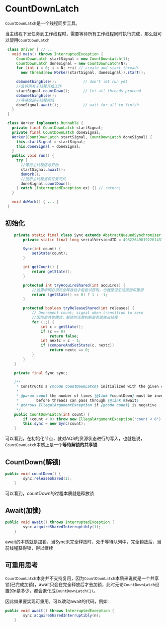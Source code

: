# CountDownLatch

`CountDownLatch`是一个线程同步工具。

当主线程下发任务到工作线程时，需要等待所有工作线程同时执行完成，那么就可以使用`CountDownLatch`
```Java
 class Driver { // ...
   void main() throws InterruptedException {
     CountDownLatch startSignal = new CountDownLatch(1);
     CountDownLatch doneSignal = new CountDownLatch(N);
     for (int i = 0; i < N; ++i) // create and start threads
       new Thread(new Worker(startSignal, doneSignal)).start();

     doSomethingElse();            // don't let run yet
     //告诉所有子线程开始工作
     startSignal.countDown();      // let all threads proceed
     doSomethingElse();
     //等待全部子线程完成
     doneSignal.await();           // wait for all to finish
   }
 }

 class Worker implements Runnable {
   private final CountDownLatch startSignal;
   private final CountDownLatch doneSignal;
   Worker(CountDownLatch startSignal, CountDownLatch doneSignal) {
     this.startSignal = startSignal;
     this.doneSignal = doneSignal;
   }
   public void run() {
     try {
       //等待主线程信号开始
       startSignal.await();
       doWork();
       //提示主线程当前任务完成
       doneSignal.countDown();
     } catch (InterruptedException ex) {} // return;
   }

   void doWork() { ... }
 }
```

## 初始化
```Java
    private static final class Sync extends AbstractQueuedSynchronizer {
        private static final long serialVersionUID = 4982264981922014374L;

        Sync(int count) {
            setState(count);
        }

        int getCount() {
            return getState();
        }

        protected int tryAcquireShared(int acquires) {
            //这里申明必须完全释放后才能尝试获取，也就是说无法做到可重用
            return (getState() == 0) ? 1 : -1;
        }

        protected boolean tryReleaseShared(int releases) {
            // Decrement count; signal when transition to zero
            //因为是共享模式，解锁时无需判断是否是独占线程
            for (;;) {
                int c = getState();
                if (c == 0)
                    return false;
                int nextc = c - 1;
                if (compareAndSetState(c, nextc))
                    return nextc == 0;
            }
        }
    }

    private final Sync sync;

    /**
     * Constructs a {@code CountDownLatch} initialized with the given count.
     *
     * @param count the number of times {@link #countDown} must be invoked
     *        before threads can pass through {@link #await}
     * @throws IllegalArgumentException if {@code count} is negative
     */
    public CountDownLatch(int count) {
        if (count < 0) throw new IllegalArgumentException("count < 0");
        this.sync = new Sync(count);
    }
```
可以看到，在初始化节点，就对AQS的资源状态进行的写入，也就是说，`CountDownLatch`本质上是一个**等待解锁的共享锁**

## CountDown(解锁)
```Java
public void countDown() {
        sync.releaseShared(1);
    }
```
可以看到，countDown的过程本质就是释放锁

## Await(加锁)
```Java
public void await() throws InterruptedException {
        sync.acquireSharedInterruptibly(1);
    }
```
await的本质就是加锁，当Sync未完全释放时，处于等待队列中，完全锁放后，当前线程获得锁，得以继续

## 可重用思考
`CountDownLatch`本身并不支持复用，因为`CountDownLatch`本质来说就是一个共享锁(已完成加锁)，await只会在完全释放后才去加锁，此时无论`CountDownLatch`设置的n是多少，都会退化成`CountDownLatch(1)`。

因此如果要实现可重用，可以改动await的代码，例如:
```Java
public void await() throws InterruptedException {
        sync.acquireSharedInterruptibly(n);
    }
```

